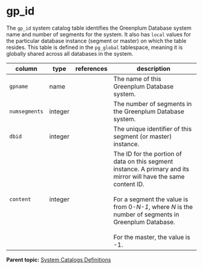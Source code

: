 # gp_id 

The `gp_id` system catalog table identifies the Greenplum Database system name and number of segments for the system. It also has `local` values for the particular database instance \(segment or master\) on which the table resides. This table is defined in the `pg_global` tablespace, meaning it is globally shared across all databases in the system.

|column|type|references|description|
|------|----|----------|-----------|
|`gpname`|name| |The name of this Greenplum Database system.|
|`numsegments`|integer| |The number of segments in the Greenplum Database system.|
|`dbid`|integer| |The unique identifier of this segment \(or master\) instance.|
|`content`|integer| |The ID for the portion of data on this segment instance. A primary and its mirror will have the same content ID.<br/><br/>For a segment the value is from 0-*N-1*, where *N* is the number of segments in Greenplum Database.<br/><br/>For the master, the value is -1.|

**Parent topic:** [System Catalogs Definitions](../system_catalogs/catalog_ref-html.html)


